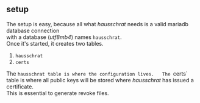 ## setup

The setup is easy, because all what _hausschrat_ needs is a valid mariadb database connection  
with a database (_utf8mb4_) names `hausschrat`.  
Once it's started, it creates two tables.

1. `hausschrat`
2. `certs`

The `hausschrat table is where the configuration lives.  
The `certs` table is where all public keys will be stored where _hausschrat_ has issued a certificate.  
This is essential to generate revoke files.
